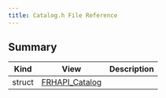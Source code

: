 ```yaml
---
title: Catalog.h File Reference
---
```


## Summary
| Kind | View | Description |
|------|------|-------------|
|struct|[FRHAPI_Catalog](/unreal-plugins/all/structfrhapi__catalog/#structFRHAPI__Catalog)||
